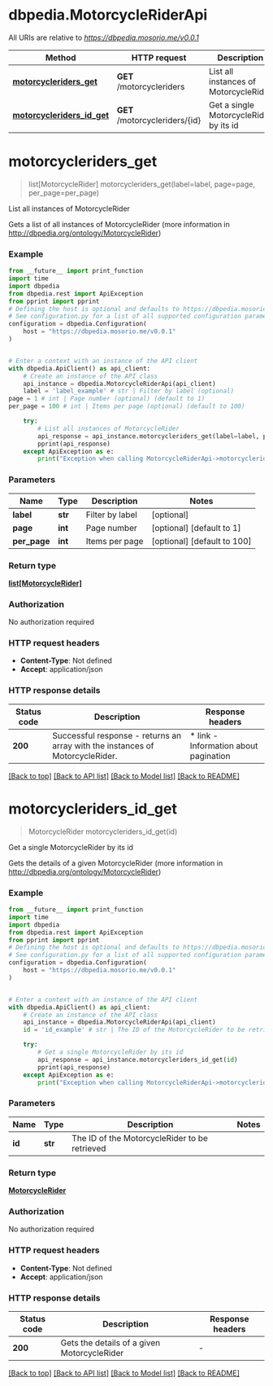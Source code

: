 # dbpedia.MotorcycleRiderApi

All URIs are relative to *https://dbpedia.mosorio.me/v0.0.1*

Method | HTTP request | Description
------------- | ------------- | -------------
[**motorcycleriders_get**](MotorcycleRiderApi.md#motorcycleriders_get) | **GET** /motorcycleriders | List all instances of MotorcycleRider
[**motorcycleriders_id_get**](MotorcycleRiderApi.md#motorcycleriders_id_get) | **GET** /motorcycleriders/{id} | Get a single MotorcycleRider by its id


# **motorcycleriders_get**
> list[MotorcycleRider] motorcycleriders_get(label=label, page=page, per_page=per_page)

List all instances of MotorcycleRider

Gets a list of all instances of MotorcycleRider (more information in http://dbpedia.org/ontology/MotorcycleRider)

### Example

```python
from __future__ import print_function
import time
import dbpedia
from dbpedia.rest import ApiException
from pprint import pprint
# Defining the host is optional and defaults to https://dbpedia.mosorio.me/v0.0.1
# See configuration.py for a list of all supported configuration parameters.
configuration = dbpedia.Configuration(
    host = "https://dbpedia.mosorio.me/v0.0.1"
)


# Enter a context with an instance of the API client
with dbpedia.ApiClient() as api_client:
    # Create an instance of the API class
    api_instance = dbpedia.MotorcycleRiderApi(api_client)
    label = 'label_example' # str | Filter by label (optional)
page = 1 # int | Page number (optional) (default to 1)
per_page = 100 # int | Items per page (optional) (default to 100)

    try:
        # List all instances of MotorcycleRider
        api_response = api_instance.motorcycleriders_get(label=label, page=page, per_page=per_page)
        pprint(api_response)
    except ApiException as e:
        print("Exception when calling MotorcycleRiderApi->motorcycleriders_get: %s\n" % e)
```

### Parameters

Name | Type | Description  | Notes
------------- | ------------- | ------------- | -------------
 **label** | **str**| Filter by label | [optional] 
 **page** | **int**| Page number | [optional] [default to 1]
 **per_page** | **int**| Items per page | [optional] [default to 100]

### Return type

[**list[MotorcycleRider]**](MotorcycleRider.md)

### Authorization

No authorization required

### HTTP request headers

 - **Content-Type**: Not defined
 - **Accept**: application/json

### HTTP response details
| Status code | Description | Response headers |
|-------------|-------------|------------------|
**200** | Successful response - returns an array with the instances of MotorcycleRider. |  * link - Information about pagination <br>  |

[[Back to top]](#) [[Back to API list]](../README.md#documentation-for-api-endpoints) [[Back to Model list]](../README.md#documentation-for-models) [[Back to README]](../README.md)

# **motorcycleriders_id_get**
> MotorcycleRider motorcycleriders_id_get(id)

Get a single MotorcycleRider by its id

Gets the details of a given MotorcycleRider (more information in http://dbpedia.org/ontology/MotorcycleRider)

### Example

```python
from __future__ import print_function
import time
import dbpedia
from dbpedia.rest import ApiException
from pprint import pprint
# Defining the host is optional and defaults to https://dbpedia.mosorio.me/v0.0.1
# See configuration.py for a list of all supported configuration parameters.
configuration = dbpedia.Configuration(
    host = "https://dbpedia.mosorio.me/v0.0.1"
)


# Enter a context with an instance of the API client
with dbpedia.ApiClient() as api_client:
    # Create an instance of the API class
    api_instance = dbpedia.MotorcycleRiderApi(api_client)
    id = 'id_example' # str | The ID of the MotorcycleRider to be retrieved

    try:
        # Get a single MotorcycleRider by its id
        api_response = api_instance.motorcycleriders_id_get(id)
        pprint(api_response)
    except ApiException as e:
        print("Exception when calling MotorcycleRiderApi->motorcycleriders_id_get: %s\n" % e)
```

### Parameters

Name | Type | Description  | Notes
------------- | ------------- | ------------- | -------------
 **id** | **str**| The ID of the MotorcycleRider to be retrieved | 

### Return type

[**MotorcycleRider**](MotorcycleRider.md)

### Authorization

No authorization required

### HTTP request headers

 - **Content-Type**: Not defined
 - **Accept**: application/json

### HTTP response details
| Status code | Description | Response headers |
|-------------|-------------|------------------|
**200** | Gets the details of a given MotorcycleRider |  -  |

[[Back to top]](#) [[Back to API list]](../README.md#documentation-for-api-endpoints) [[Back to Model list]](../README.md#documentation-for-models) [[Back to README]](../README.md)

